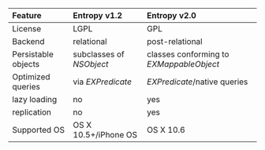 | **Feature** | **Entropy v1.2** | **Entropy v2.0** |
|:------------|:-----------------|:-----------------|
| License | LGPL | GPL |
| Backend | relational | post-relational |
| Persistable objects | subclasses of _NSObject_ | classes conforming to _EXMappableObject_ |
| Optimized queries | via _EXPredicate_ | _EXPredicate_/native queries |
| lazy loading | no | yes |
| replication | no | yes |
| Supported OS | OS X 10.5+/iPhone OS | OS X 10.6 |